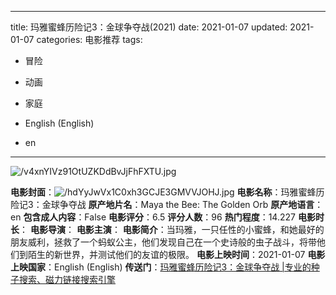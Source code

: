 
---
title: 玛雅蜜蜂历险记3：金球争夺战(2021)
date: 2021-01-07
updated: 2021-01-07
categories: 电影推荐
tags:

- 冒险
- 动画
- 家庭

- English (English)
- en
---

<img src="https://image.tmdb.org/t/p/original/v4xnYIVz91OtUZKDdBvJjFhFXTU.jpg" alt="/v4xnYIVz91OtUZKDdBvJjFhFXTU.jpg" title="/v4xnYIVz91OtUZKDdBvJjFhFXTU.jpg">

**电影封面**：<img src="https://image.tmdb.org/t/p/w200/hdYyJwVx1C0xh3GCJE3GMVVJOHJ.jpg" alt="/hdYyJwVx1C0xh3GCJE3GMVVJOHJ.jpg" title="/hdYyJwVx1C0xh3GCJE3GMVVJOHJ.jpg">
**电影名称**：玛雅蜜蜂历险记3：金球争夺战
**原产地片名**：Maya the Bee: The Golden Orb
**原产地语言**：en
**包含成人内容**：False
**电影评分**：6.5
**评分人数**：96
**热门程度**：14.227
**电影时长**：
**电影导演**：
**电影主演**：
**电影简介**：当玛雅，一只任性的小蜜蜂，和她最好的朋友威利，拯救了一个蚂蚁公主，他们发现自己在一个史诗般的虫子战斗，将带他们到陌生的新世界，并测试他们的友谊的极限。
**电影上映时间**：2021-01-07
**电影上映国家**：English (English)
**传送门**：[玛雅蜜蜂历险记3：金球争夺战 |专业的种子搜索、磁力链接搜索引擎](https://movie.amd794.com:2083/?search=Maya%20the%20Bee%3A%20The%20Golden%20Orb&ordering=&mode=match_phrase&page_size=10&page=1)

